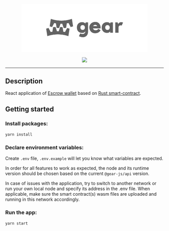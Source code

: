 <p align="center">
  <a href="https://gear-tech.io">
    <img src="https://github.com/gear-tech/gear/blob/master/images/logo-grey.png" width="400" alt="GEAR">
  </a>
</p>
<p align=center>
    <a href="https://github.com/gear-tech/gear-js/blob/master/LICENSE"><img src="https://img.shields.io/badge/License-GPL%203.0-success"></a>
</p>
<hr>

## Description

React application of [Escrow wallet](https://wiki.gear-tech.io/examples/escrow) based on [Rust smart-contract](https://github.com/gear-dapps/escrow).

## Getting started

### Install packages:

```sh
yarn install
```

### Declare environment variables:

Create `.env` file, `.env.example` will let you know what variables are expected.

In order for all features to work as expected, the node and its runtime version should be chosen based on the current `@gear-js/api` version.

In case of issues with the application, try to switch to another network or run your own local node and specify its address in the .env file. When applicable, make sure the smart contract(s) wasm files are uploaded and running in this network accordingly.

### Run the app:

```sh
yarn start
```
